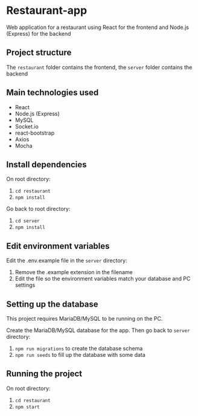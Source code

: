 # Restaurant-app

Web application for a restaurant using React for the frontend and Node.js (Express) for the backend

## Project structure

The `restaurant` folder contains the frontend, the `server` folder contains the backend



## Main technologies used

- React
- Node.js (Express)
- MySQL
- Socket.io
- react-bootstrap
- Axios
- Mocha


## Install dependencies

On root directory:

1. `cd restaurant`
1. `npm install`

Go back to root directory:

1. `cd server`
1. `npm install`

## Edit environment variables

Edit the .env.example file in the `server` directory:

1. Remove the .example extension in the filename
2. Edit the file so the environment variables match your database and PC settings

## Setting up the database

This project requires MariaDB/MySQL to be running on the PC.

Create the MariaDB/MySQL database for the app. Then go back to `server` directory:

1. `npm run migrations` to create the database schema
1. `npm run seeds` to fill up the database with some data

## Running the project

On root directory:

1. `cd restaurant`
1. `npm start`










